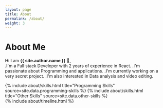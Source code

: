 ```yaml
---
layout: page
title: About
permalink: /about/
weight: 3
---
```


# **About Me**

Hi I am **{{ site.author.name }}** :wave:,<br>
.I'm a Full stack Developer with 2 years of experience in React.
.I'm passionate about Programming and applications.
.I'm currently working on a very secret project.
.I'm also interested in Data analysis and video editing.


<div class="row">
{% include about/skills.html title="Programming Skills" source=site.data.programming-skills %}
{% include about/skills.html title="Other Skills" source=site.data.other-skills %}
</div>

<div class="row">
{% include about/timeline.html %}
</div>
